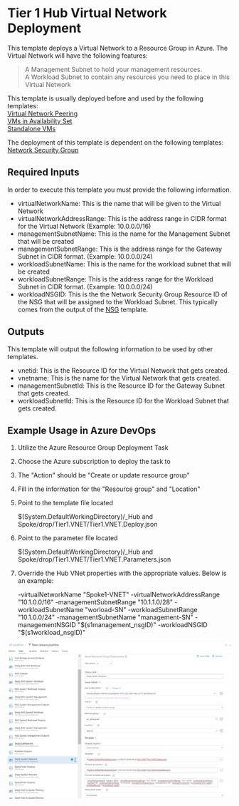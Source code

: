 # Tier 1 Hub Virtual Network Deployment

This template deploys a Virtual Network to a Resource Group in Azure. The Virtual Network will have the following features: 
 
> A Management Subnet to hold your management resources.  
> A Workload Subnet to contain any resources you need to place in this Virtual Network  

This template is usually deployed before and used by the following templates:    
	<a href="https://dev.azure.com/Security-Monitoring/_git/IaC_HubSpokeNetwork?path=%2FTier%201%2FVNets%2FTier1.VNETPeering%2FREADME.md&version=GBmaster">Virtual Network Peering</a>  
	<a href="https://dev.azure.com/Security-Monitoring/_git/IaC_HubSpokeNetwork?path=%2FTier%202%2FVirtual%20Machines%2FTier2.VMinAvailabilitySet%2FREADME.md&version=GBmaster">VMs in Availability Set</a>  
	<a href="https://dev.azure.com/Security-Monitoring/_git/IaC_HubSpokeNetwork?path=%2FTier%202%2FVirtual%20Machines%2FTier2.VMsStandalone%2FTier2.VMsStandalone%2FREADME.md&version=GBmaster">Standalone VMs</a>  

The deployment of this template is dependent on the following templates:  
	<a href="https://dev.azure.com/Security-Monitoring/_git/IaC_HubSpokeNetwork?path=%2FTier%201%2FNSG%2FTier1.NSG%2FTier1.NSG%2FREADME.md&version=GBmaster">Network Security Group</a> 

## Required Inputs
In order to execute this template you must provide the following information.  

- virtualNetworkName: This is the name that will be given to the Virtual Network  
- virtualNetworkAddressRange: This is the address range in CIDR format for the Virtual Network (Example: 10.0.0.0/16)  
- managementSubnetName: This is the name for the Management Subnet that will be created  
- managementSubnetRange:  This is the address range for the Gateway Subnet in CIDR format. (Example: 10.0.0.0/24)  
- workloadSubnetName: This is the name for the workload subnet that will be created  
- workloadSubnetRange: This is the address range for the Workload Subnet in CIDR format. (Example: 10.0.0.0/24)  
- workloadNSGID: This is the the Network Security Group Resource ID of the NSG that will be assigned to the Workload Subnet. This typically comes from the output of the [NSG]("https://dev.azure.com/Security-Monitoring/_git/IaC_HubSpokeNetwork?path=%2FTier%201%2FNSG%2FTier1.NSG%2FTier1.NSG%2FREADME.md&version=GBmaster") template.


## Outputs
This template will output the following information to be used by other templates.  
- vnetid: This is the Resource ID for the Virtual Network that gets created.  
- vnetname: This is the name for the Virtual Network that gets created.  
- managementSubnetId: This is the Resource ID for the Gateway Subnet that gets created.  
- workloadSubnetId: This is the Resource ID for the Workload Subnet that gets created.  

## Example Usage in Azure DevOps

1) Utilize the Azure Resource Group Deployment Task  

2) Choose the Azure subscription to deploy the task to

3) The "Action" should be "Create or update resource group"

4) Fill in the information for the "Resource group" and "Location"

5) Point to the template file located 

	$(System.DefaultWorkingDirectory)/_Hub and Spoke/drop/Tier1.VNET/Tier1.VNET.Deploy.json

6) Point to the parameter file located

	$(System.DefaultWorkingDirectory)/_Hub and Spoke/drop/Tier1.VNET/Tier1.VNET.Parameters.json

7) Override the Hub VNet properties with the appropriate values. Below is an example:  
	
	-virtualNetworkName "Spoke1-VNET" -virtualNetworkAddressRange "10.1.0.0/16" -managementSubnetRange "10.1.1.0/28" -workloadSubnetName "worload-SN" -workloadSubnetRange "10.1.0.0/24" -managementSubnetName "management-SN" -managementNSGID "$(s1management_nsgID)" -workloadNSGID "$(s1workload_nsgID)"  


![](./pics/vnetdeploy.jpg)
